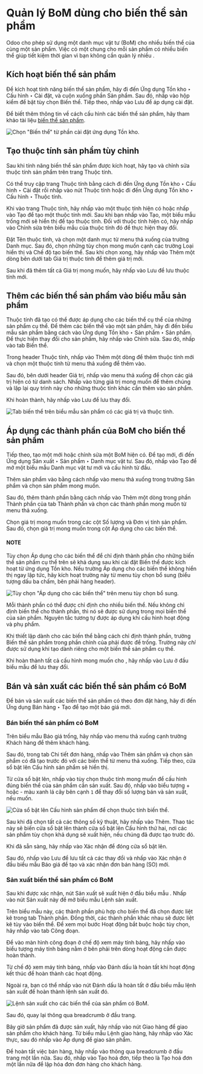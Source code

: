 # Quản lý BoM dùng cho biến thể sản phẩm

Odoo cho phép sử dụng một danh mục vật tư (BoM) cho nhiều biến thể của cùng một sản phẩm. Việc có một  chung cho mỗi sản phẩm có nhiều biến thể giúp tiết kiệm thời gian vì bạn không cần quản lý nhiều .

## Kích hoạt biến thể sản phẩm

Để kích hoạt tính năng biến thể sản phẩm, hãy đi đến Ứng dụng Tồn kho ‣ Cấu hình ‣ Cài đặt, và cuộn xuống phần Sản phẩm. Sau đó, nhấp vào hộp kiểm để bật tùy chọn Biến thể. Tiếp theo, nhấp vào Lưu để áp dụng cài đặt.

Để biết thêm thông tin về cách cấu hình các biến thể sản phẩm, hãy tham khảo tài liệu [biến thể sản phẩm](../../../sales/sales/products_prices/products/variants.md).

![Chọn "Biến thể" từ phần cài đặt ứng dụng Tồn kho.](product_variants/product-variants-variants-settings.png)

## Tạo thuộc tính sản phẩm tùy chỉnh

Sau khi tính năng biến thể sản phẩm được kích hoạt, hãy tạo và chỉnh sửa thuộc tính sản phẩm trên trang Thuộc tính.

Có thể truy cập trang Thuộc tính bằng cách đi đến Ứng dụng Tồn kho ‣ Cấu hình ‣ Cài đặt rồi nhấp vào nút Thuộc tính hoặc đi đến Ứng dụng Tồn kho ‣ Cấu hình ‣ Thuộc tính.

Khi vào trang Thuộc tính, hãy nhấp vào một thuộc tính hiện có hoặc nhấp vào Tạo để tạo một thuộc tính mới. Sau khi bạn nhấp vào Tạo, một biểu mẫu trống mới sẽ hiển thị để tạo thuộc tính. Đối với thuộc tính hiện có, hãy nhấp vào Chỉnh sửa trên biểu mẫu của thuộc tính đó để thực hiện thay đổi.

Đặt Tên thuộc tính, và chọn một danh mục từ menu thả xuống của trường Danh mục. Sau đó, chọn những tùy chọn mong muốn cạnh các trường Loại hiển thị và Chế độ tạo biến thể. Sau khi chọn xong, hãy nhấp vào Thêm một dòng bên dưới tab Giá trị thuộc tính để thêm giá trị mới.

Sau khi đã thêm tất cả Giá trị mong muốn, hãy nhấp vào Lưu để lưu thuộc tính mới.

## Thêm các biến thể sản phẩm vào biểu mẫu sản phẩm

Thuộc tính đã tạo có thể được áp dụng cho các biến thể cụ thể của những sản phẩm cụ thể. Để thêm các biến thể vào một sản phẩm, hãy đi đến biểu mẫu sản phẩm bằng cách vào Ứng dụng Tồn kho ‣ Sản phẩm ‣ Sản phẩm. Để thực hiện thay đổi cho sản phẩm, hãy nhấp vào Chỉnh sửa. Sau đó, nhấp vào tab Biến thể.

Trong header Thuộc tính, nhấp vào Thêm một dòng để thêm thuộc tính mới và chọn một thuộc tính từ menu thả xuống để thêm vào.

Sau đó, bên dưới header Giá trị, nhấp vào menu thả xuống để chọn các giá trị hiện có từ danh sách. Nhấp vào từng giá trị mong muốn để thêm chúng và lặp lại quy trình này cho những thuộc tính khác cần thêm vào sản phẩm.

Khi hoàn thành, hãy nhấp vào Lưu để lưu thay đổi.

![Tab biến thể trên biểu mẫu sản phẩm có các giá trị và thuộc tính.](product_variants/product-variants-product-form.png)

## Áp dụng các thành phần của BoM cho biến thể sản phẩm

Tiếp theo, tạo một  mới hoặc chỉnh sửa một BoM hiện có. Để tạo mới, đi đến Ứng dụng Sản xuất ‣ Sản phẩm ‣ Danh mục vật tư. Sau đó, nhấp vào Tạo để mở một biểu mẫu Danh mục vật tư mới và cấu hình từ đầu.

Thêm sản phẩm vào  bằng cách nhấp vào menu thả xuống trong trường Sản phẩm và chọn sản phẩm mong muốn.

Sau đó, thêm thành phần bằng cách nhấp vào Thêm một dòng trong phần Thành phần của tab Thành phần và chọn các thành phần mong muốn từ menu thả xuống.

Chọn giá trị mong muốn trong các cột Số lượng và Đơn vị tính sản phẩm. Sau đó, chọn giá trị mong muốn trong cột Áp dụng cho các biến thể.

#### NOTE
Tùy chọn Áp dụng cho các biến thể để chỉ định thành phần cho những biến thể sản phẩm cụ thể trên  sẽ khả dụng sau khi cài đặt Biến thể được kích hoạt từ ứng dụng Tồn kho. Nếu trường Áp dụng cho các biến thể không hiển thị ngay lập tức, hãy kích hoạt trường này từ menu tùy chọn bổ sung (biểu tượng dấu ba chấm, bên phải hàng header).

![Tùy chọn "Áp dụng cho các biến thể" trên menu tùy chọn bổ sung.](product_variants/product-variants-apply-on-variants.png)

Mỗi thành phần có thể được chỉ định cho nhiều biến thể. Nếu không chỉ định biến thể cho thành phần, thì nó sẽ được sử dụng trong mọi biến thể của sản phẩm. Nguyên tắc tương tự được áp dụng khi cấu hình hoạt động và phụ phẩm.

Khi thiết lập  dành cho các biến thể bằng cách chỉ định thành phần, trường Biến thể sản phẩm trong phần chính của  phải được để trống. Trường này *chỉ* được sử dụng khi tạo  dành riêng cho một biến thể sản phẩm cụ thể.

Khi hoàn thành tất cả cấu hình mong muốn cho , hãy nhấp vào Lưu ở đầu biểu mẫu để lưu thay đổi.

## Bán và sản xuất các biến thể sản phẩm có BoM

Để bán và sản xuất các biến thể sản phẩm có  theo đơn đặt hàng, hãy đi đến Ứng dụng Bán hàng ‣ Tạo để tạo một báo giá mới.

### Bán biến thể sản phẩm có BoM

Trên biểu mẫu Báo giá trống, hãy nhấp vào menu thả xuống cạnh trường Khách hàng để thêm khách hàng.

Sau đó, trong tab Chi tiết đơn hàng, nhấp vào Thêm sản phẩm và chọn sản phẩm có  đã tạo trước đó với các biến thể từ menu thả xuống. Tiếp theo, cửa sổ bật lên Cấu hình sản phẩm sẽ hiển thị.

Từ cửa sổ bật lên, nhấp vào tùy chọn thuộc tính mong muốn để cấu hình đúng biến thể của sản phẩm cần sản xuất. Sau đó, nhấp vào biểu tượng + hoặc - màu xanh lá cây bên cạnh `1` để thay đổi số lượng bán và sản xuất, nếu muốn.

![Cửa sổ bật lên Cấu hình sản phẩm để chọn thuộc tính biến thể.](product_variants/product-variants-variant-popup.png)

Sau khi đã chọn tất cả các thông số kỹ thuật, hãy nhấp vào Thêm. Thao tác này sẽ biến cửa sổ bật lên thành cửa sổ bật lên Cấu hình thứ hai, nơi các sản phẩm tùy chọn khả dụng sẽ xuất hiện, nếu chúng đã được tạo trước đó.

Khi đã sẵn sàng, hãy nhấp vào Xác nhận để đóng cửa sổ bật lên.

Sau đó, nhấp vào Lưu để lưu tất cả các thay đổi và nhấp vào Xác nhận ở đầu biểu mẫu Báo giá để tạo và xác nhận đơn bán hàng (SO) mới.

### Sản xuất biến thể sản phẩm có BoM

Sau khi  được xác nhận, nút Sản xuất sẽ xuất hiện ở đầu biểu mẫu . Nhấp vào nút Sản xuất này để mở biểu mẫu Lệnh sản xuất.

Trên biểu mẫu này, các thành phần phù hợp cho biến thể đã chọn được liệt kê trong tab Thành phần. Đồng thời, các thành phần khác nhau sẽ được liệt kê tùy vào biến thể. Để xem mọi bước Hoạt động bắt buộc hoặc tùy chọn, hãy nhấp vào tab Công đoạn.

Để vào màn hình công đoạn ở chế độ xem máy tính bảng, hãy nhấp vào biểu tượng máy tính bảng nằm ở bên phải trên dòng hoạt động cần được hoàn thành.

Từ chế độ xem máy tính bảng, nhấp vào Đánh dấu là hoàn tất khi hoạt động kết thúc để hoàn thành các hoạt động.

Ngoài ra, bạn có thể nhấp vào nút Đánh dấu là hoàn tất ở đầu biểu mẫu lệnh sản xuất để hoàn thành lệnh sản xuất đó.

![Lệnh sản xuất cho các biến thể của sản phẩm có BoM.](product_variants/product-variants-manufacturing-order.png)

Sau đó, quay lại  thông qua breadcrumb ở đầu trang.

Bây giờ sản phẩm đã được sản xuất, hãy nhấp vào nút Giao hàng để giao sản phẩm cho khách hàng. Từ biểu mẫu Lệnh giao hàng, hãy nhấp vào Xác thực, sau đó nhấp vào Áp dụng để giao sản phẩm.

Để hoàn tất việc bán hàng, hãy nhấp vào  thông qua breadcrumb ở đầu trang một lần nữa. Sau đó, nhấp vào Tạo hoá đơn, tiếp theo là Tạo hoá đơn một lần nữa để lập hóa đơn đơn hàng cho khách hàng.
